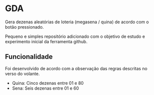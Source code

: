 # GDA
Gera dezenas aleatórias de loteria (megasena / quina) de acordo com o botão pressionado.

Pequeno e simples repositório adicionado com o objetivo de estudo e experimento inicial da ferramenta github.


## Funcionalidade

Foi desenvolvido de acordo com a observação das regras descritas no verso do volante.

- Quina: Cinco dezenas entre 01 e 80
- Sena:  Seis dezenas entre 01 e 60
